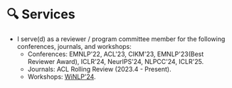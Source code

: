 # 🔍 Services
- I serve(d) as a reviewer / program committee member for the following conferences, journals, and workshops:
  - Conferences: EMNLP'22, ACL'23, CIKM'23, EMNLP'23(Best Reviewer Award), ICLR'24, NeurIPS'24, NLPCC'24, ICLR'25.
  - Journals: ACL Rolling Review (2023.4 - Present).
  - Workshops: [WiNLP'24](https://www.winlp.org/).